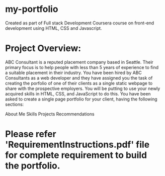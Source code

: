 # my-portfolio
Created as part of Full stack Development Coursera course on front-end development using HTML, CSS and Javascript.


# Project Overview:
ABC Consultant is a reputed placement company based in Seattle. Their primary focus is to help people with less than 5 years of experience to find a suitable placement in their industry. You have been hired by ABC Consultants as a web developer and they have assigned you the task of creating the porfolio of one of their clients as a single static webpage to share with the prospective employers. You will be putting to use your newly acquired skills in HTML, CSS, and JavaScript to do this. You have been asked to create a single page portfolio for your client, having the following sections:

About Me
Skills
Projects
Recommendations

# Please refer 'RequirementInstructions.pdf' file for complete requirement to build the portfolio.
